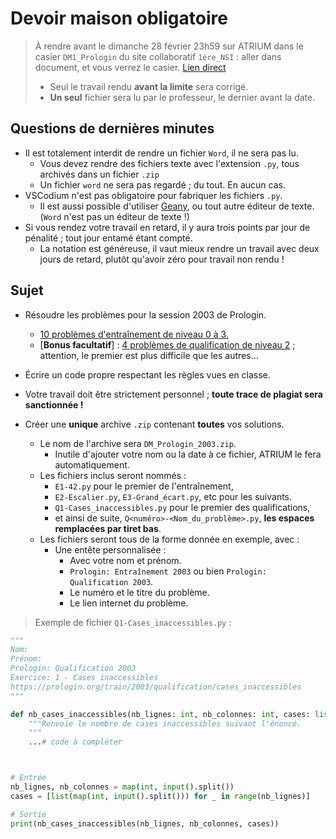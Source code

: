 # Devoir maison obligatoire

> À rendre avant le dimanche 28 février 23h59 sur ATRIUM dans le casier `DM1_Prologin` du site collaboratif `1ère_NSI` : aller dans document, et vous verrez le casier. [Lien direct](https://www.atrium-sud.fr/group/1ere_nsi-395127/documents)
> * Seul le travail rendu **avant la limite** sera corrigé.
> * **Un seul** fichier sera lu par le professeur, le dernier avant la date.


## Questions de dernières minutes
* Il est totalement interdit de rendre un fichier `Word`, il ne sera pas lu.
    * Vous devez rendre des fichiers texte avec l'extension `.py`, tous archivés dans un fichier `.zip`
    * Un fichier `word` ne sera pas regardé ; du tout. En aucun cas.
* VSCodium n'est pas obligatoire pour fabriquer les fichiers `.py`.
    * Il est aussi possible d'utiliser [Geany](https://www.geany.org/download/releases/), ou tout autre éditeur de texte. (`Word` n'est pas un éditeur de texte !)
* Si vous rendez votre travail en retard, il y aura trois points par jour de pénalité ; tout jour entamé étant compté.
    * La notation est généreuse, il vaut mieux rendre un travail avec deux jours de retard, plutôt qu'avoir zéro pour travail non rendu !

## Sujet
* Résoudre les problèmes pour la session 2003 de Prologin.
    * [10 problèmes d'entraînement de niveau 0 à 3.](https://prologin.org/train/2003/semifinal)
    * [**Bonus facultatif**] : [4 problèmes de qualification de niveau 2](https://prologin.org/train/2003/qualification) ; attention, le premier est plus difficile que les autres...

* Écrire un code propre respectant les règles vues en classe.

* Votre travail doit être strictement personnel ; **toute trace de plagiat sera sanctionnée !**

* Créer une **unique** archive `.zip` contenant **toutes** vos solutions.
    * Le nom de l'archive sera `DM_Prologin_2003.zip`.
        * Inutile d'ajouter votre nom ou la date à ce fichier, ATRIUM le fera automatiquement.
    * Les fichiers inclus seront nommés :
        * `E1-42.py` pour le premier de l'entraînement,
        * `E2-Escalier.py`, `E3-Grand_écart.py`, etc pour les suivants.
        * `Q1-Cases_inaccessibles.py` pour le premier des qualifications,
        * et ainsi de suite, `Q<numéro>-<Nom_du_problème>.py`, **les espaces remplacées par tiret bas**.
    * Les fichiers seront tous de la forme donnée en exemple, avec :
        * Une entête personnalisée :
            * Avec votre nom et prénom.
            * `Prologin: Entraînement 2003` ou bien `Prologin: Qualification 2003`.
            * Le numéro et le titre du problème.
            * Le lien internet du problème.

> Exemple de fichier `Q1-Cases_inaccessibles.py` :

```py
"""
Nom:
Prénom:
Prologin: Qualification 2003
Exercice: 1 - Cases inaccessibles
https://prologin.org/train/2003/qualification/cases_inaccessibles
"""

def nb_cases_inaccessibles(nb_lignes: int, nb_colonnes: int, cases: list) -> int:
    """Renvoie le nombre de cases inaccessibles suivant l'énoncé.
    """
    ...# code à compléter



# Entrée
nb_lignes, nb_colonnes = map(int, input().split())
cases = [list(map(int, input().split())) for _ in range(nb_lignes)]

# Sortie
print(nb_cases_inaccessibles(nb_lignes, nb_colonnes, cases))

```

